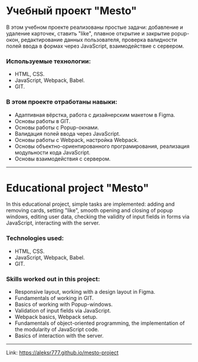 # Учебный проект "Mesto"

В этом учебном проекте реализованы простые задачи: добавление и удаление карточек, ставить "like", плавное открытие и закрытие popup-окон, редактирование данных пользователя, проверка валидности полей ввода в формах через JavaScript, взаимодействие с сервером.

### Используемые технологии:
* HTML, CSS.  
* JavaScript, Webpack, Babel.
* GIT.

### В этом проекте отработаны навыки:
* Адаптивная вёрстка, работа с дизайнерским макетом в Figma.
* Основы работы в GIT.
* Основы работы с Popup-окнами.
* Валидация полей ввода через JavaScript.
* Основы работы с Webpack, настройка Webpack.
* Основы объектно-ориентированного програмирования, реализация модульности кода JavaScript.
* Основы взаимодействия с сервером.

--------------

# Educational project "Mesto"

In this educational project, simple tasks are implemented: adding and removing cards, setting "like", smooth opening and closing of popup windows, editing user data, checking the validity of input fields in forms via JavaScript, interacting with the server.

### Technologies used:
* HTML, CSS.
* JavaScript, Webpack, Babel.
* GIT.

### Skills worked out in this project:
* Responsive layout, working with a design layout in Figma.
* Fundamentals of working in GIT.
* Basics of working with Popup-windows.
* Validation of input fields via JavaScript.
* Webpack basics, Webpack setup.
* Fundamentals of object-oriented programming, the implementation of the modularity of JavaScript code.
* Basics of interaction with the server.

--------------

Link: <https://aleksr777.github.io/mesto-project>
